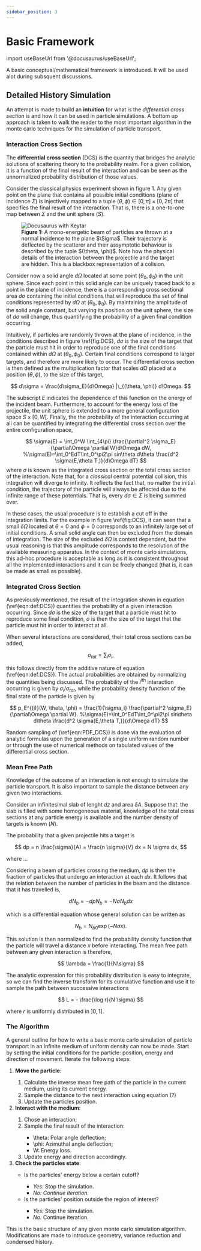 ```yaml
---
sidebar_position: 3
---
```


# Basic Framework

import useBaseUrl from '@docusaurus/useBaseUrl';


A basic conceptual/mathematical framework is introduced. It will be used alot during subsquent discussions.


## Detailed History Simulation


An attempt is made to build an **intuition** for what is the *differential cross section* is and how it can be used in particle simulations. A bottom up approach is taken to walk the reader to the most important algorithm in the monte carlo techniques for the simulation of particle transport.

### Interaction Cross Section


The **differential cross section** (DCS) is the quantity that bridges the analytic solutions of scattering theory to the probability realm. 
For a given collision, it is a function of the final result of the interaction and can be seen as the unnormalized probability distribution of those values.

Consider the classical physics experiment shown in figure 1.
Any given point on the plane that contains all possible initial conditions (plane of incidence $\Sigma$) is injectively mapped to a tuple $(\theta, \phi) \in [0, \pi]\times[0, 2\pi]$ that specifies the final result of the interaction. That is, there is a one-to-one map between $\Sigma$ and the unit sphere ($S$).

<figure>
<img alt="Docusaurus with Keytar" src={useBaseUrl('/img/DCS.jpg')} />
<figcaption>
<b>Figure 1:</b> A mono-energetic beam of particles are thrown at a normal incidence to the plane $\Sigma$. Their trajectory is deflected by the scatterer and their assymptotic behaviour is described by the tuple $(\theta, \phi)$. Note how the physical details of the interaction between the projectile and the target are hidden. This is a blackbox representation of a colision.
</figcaption>
</figure>


Consider now a solid angle $d\Omega$ located at some point $(\theta_0, \phi_0)$ in the unit sphere. Since each point in this solid angle can be uniquely traced back to a point in the plane of incidence, there is a corresponding cross sectional area $d\sigma$ containing the initial conditions that will reproduce the set of final conditions represented by $d \Omega$ at $(\theta_0, \phi_0)$. By maintaining the amplitude of the solid angle constant, but varying its position on the unit sphere, the size of $d\sigma$ will change, thus quantifying the probability of a given final condition occurring.

Intuitively, if particles are randomly thrown at the plane of incidence, in the conditions described in figure \ref{fig:DCS}, $d\sigma$ is the size of the target that the particle must hit in order to reproduce one of the final conditions contained within $d \Omega$ at $(\theta_0, \phi_0)$. Certain final conditions correspond to larger targets, and therefore are more likely to occur. The differential cross section is then defined as the multiplication factor that scales $d\Omega$ placed at a position $(\theta, \phi)$, to the size of this target,

$$
  d\sigma = \frac{d\sigma_E}{d\Omega} |\_{(\theta, \phi)} d\Omega.
$$

The subscript $E$ indicates the dependence of this function on the energy of the incident beam. Furthermore, to account for the energy loss of the projectile, the unit sphere is extended to a more general configuration space $S \times [0, W[$. Finally, the the probability of the interaction occurring at all can be quantified by integrating the differential cross section over the entire configuration space,

$$
            \sigma(E)  = \int_0^W \int_{4\pi} \frac{\partial^2 \sigma_E}{\partial\Omega \partial W}d\Omega dW,
            %\sigma(E)=\int_0^EdT\int_0^\pi2\pi sin\theta d\theta \frac{d^2 \sigma(E,\theta T,)}{d\Omega dT}
$$
where $\sigma$ is known as the integrated cross section or the total cross section of the interaction. Note that, for a *classical* central potential collision, this integration will diverge to infinity. It reflects the fact that, no matter the initial condition, the trajectory of the particle will always be affected due to the infinite range of these potentials. That is, every $d\sigma \in \Sigma$ is being summed over. 

In these cases, the usual procedure is to establish a cut off in the integration limits. For the example in figure \ref{fig:DCS}, it can seen that a small $\delta \Omega$ located at $\theta = 0$ and $\phi = 0$ corresponds to an infinitely large set of initial conditions. A small solid angle can then be excluded from the domain of integration. The size of the excluded $\delta \Omega$ is context dependent, but the usual reasoning is that this amplitude corresponds to the resolution of the available measuring apparatus. In the context of monte carlo simulations, this ad-hoc procedure is acceptable as long as it is consistent throughout all the implemented interactions and it can be freely changed (that is, it can be made as small as possible).  


### Integrated Cross Section

As previously mentioned, the result of the integration shown in equation (\ref{eqn:def:DCS}) quantifies the probability of a given interaction occurring. Since $d\sigma$ is the size of the target that a particle must hit to reproduce some final condition, $\sigma$ is then the size of the target that the particle must hit in order to interact at all.

When several interactions are considered, their total cross sections can be added,

$$
            \sigma_{tot} = \sum_{i} \sigma_{i},
$$


this follows directly from the additive nature of equation (\ref{eqn:def:DCS}). The actual probabilities are obtained by normalizing the quantities being discussed. The probability of the $i^{\textrm{ith}}$ interaction occurring is given by $\sigma_i / \sigma_{tot}$, while the probability density function of the final state of the particle is given by

$$
            p_E^{(i)}(W, \theta, \phi)  = \frac{1}{\sigma_i} \frac{\partial^2 \sigma_E}{\partial\Omega \partial W}.
            %\sigma(E)=\int_0^EdT\int_0^\pi2\pi sin\theta d\theta \frac{d^2 \sigma(E,\theta T,)}{d\Omega dT}
$$

Random sampling of (\ref{eqn:PDF_DCS}) is done via the evaluation of analytic formulas upon the generation of a single uniform random number or through the use of numerical methods on tabulated values of the differential cross section.
 



### Mean Free Path

Knowledge of the outcome of an interaction is not enough to simulate the particle transport.
It is also important to sample the distance between any given two interactions.

Consider an infinitesimal slab of lenght $dz$ and area $\delta A$.
Suppose that: the slab is filled with some homogeneous material, knowledge of the total cross sections at any particle energy is available and the number density of targets is known ($N$).

The probability that a given projectile hits a target is

$$
   dp = n \frac{\sigma}{A} =  \frac{n \sigma}{V} dx = N \sigma dx,
$$ 

where ...

Considering a beam of particles crossing the medium, $dp$ is then the fraction of particles that undergo an interaction at each $dx$. It follows that the relation between the number of particles in the beam and the distance that it has travelled is,

$$
            dN_{b} = -dp N_{b} =  - N \sigma  N_{b} dx
$$

which is a differential equation whose general solution can be written as

$$
            N_{b} = N_{b0} \exp(-N \sigma x).
$$

This solution is then normalized to find the probability density function that the particle will travel a distance $x$ before interacting. The mean free path between any given interaction is therefore,

$$
            \lambda = \frac{1}{N\sigma}
$$

The analytic expression for this probability distribution is easy to integrate, so we can find the inverse transform for its cumulative function and use it to sample the path between successive interactions

$$
L = - \frac{\log r}{N \sigma}
$$

where $r$ is uniformly distributed in $]0, 1]$.




### The Algorithm
    
A general outline for how to write a basic monte carlo simulation of particle transport in an infinite medium of uniform density can now be made. Start by setting the initial conditions for the particle: position, energy and direction of movement. Iterate the following steps:


<ol>
	<li> <b>Move the particle</b>: </li>	
	<ol>
		<li>Calculate the inverse mean free path of the particle in the current medium, using its current energy. </li>
		<li>Sample the distance to the next interaction using equation (?)</li>
		<li>Update the particles position.</li>
	</ol>
	<li> <b>Interact with the medium</b>: </li>
	<ol>
		<li>Chose an interaction;</li>
		<li>Sample the final result of the interaction:</li>
		<ul>
			<li>\theta: Polar angle deflection;</li>
			<li>\phi: Azimuthal angle deflection;</li>
			<li>W: Energy loss.</li>
		</ul>
		<li>Update energy and direction accordingly.</li>
	</ol>
	<li> <b>Check the particles state</b>: </li>	
		<ul>
			<li>Is the particles' energy below a certain cutoff?</li>
			<ul>
			<li><i>Yes:</i> Stop the simulation.</li>
			<li><i>No: Continue iteration.</i></li>
			</ul>
			<li>Is the particles' position outside the region of interest?</li>
			<ul>
			<li><i>Yes:</i> Stop the simulation.</li>
			<li><i>No:</i> Continue iteration.</li>
			</ul>
		</ul>
</ol>

This is the basic structure of any given monte carlo simulation algorithm. Modifications are made to introduce geometry, variance reduction and condensed history.    
        
